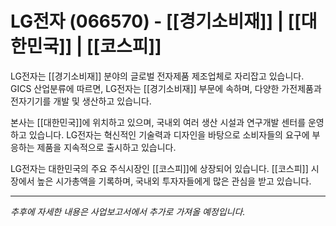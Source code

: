 # LG전자 (066570) - [[경기소비재]] | [[대한민국]] | [[코스피]]

LG전자는 [[경기소비재]] 분야의 글로벌 전자제품 제조업체로 자리잡고 있습니다. GICS 산업분류에 따르면, LG전자는 [[경기소비재]] 부문에 속하며, 다양한 가전제품과 전자기기를 개발 및 생산하고 있습니다.

본사는 [[대한민국]]에 위치하고 있으며, 국내외 여러 생산 시설과 연구개발 센터를 운영하고 있습니다. LG전자는 혁신적인 기술력과 디자인을 바탕으로 소비자들의 요구에 부응하는 제품을 지속적으로 출시하고 있습니다.

LG전자는 대한민국의 주요 주식시장인 [[코스피]]에 상장되어 있습니다. [[코스피]] 시장에서 높은 시가총액을 기록하며, 국내외 투자자들에게 많은 관심을 받고 있습니다.

---

*추후에 자세한 내용은 사업보고서에서 추가로 가져올 예정입니다.*